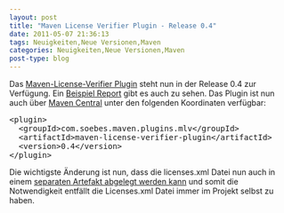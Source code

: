 ```yaml
---
layout: post
title: "Maven License Verifier Plugin - Release 0.4"
date: 2011-05-07 21:36:13
tags: Neuigkeiten,Neue Versionen,Maven
categories: Neuigkeiten,Neue Versionen,Maven
post-type: blog
---
```

Das <a href="http://khmarbaise.github.com/Maven-License-Verifier-Plugin"  title="Maven License Verifier Plugin Site">Maven-License-Verifier Plugin</a> steht nun in der Release 0.4 zur Verfügung. Ein <a href="http://khmarbaise.github.com/mlvp-example/licenseverifierreport.html">Beispiel Report</a> gibt es auch zu sehen. Das Plugin ist nun auch über <a href="http://repo2.maven.org/maven2/com/soebes/maven/plugins/mlv/maven-license-verifier-plugin/0.4/">Maven Central</a> unter den folgenden Koordinaten verfügbar:<br/>
<pre>
&lt;plugin&gt;
  &lt;groupId&gt;com.soebes.maven.plugins.mlv&lt;/groupId&gt;
  &lt;artifactId&gt;maven-license-verifier-plugin&lt;/artifactId&gt;
  &lt;version&gt;0.4&lt;/version&gt;
&lt;/plugin&gt;
</pre>
<p>Die wichtigste Änderung ist nun, dass die licenses.xml Datei nun auch in einem <a href="http://khmarbaise.github.com/Maven-License-Verifier-Plugin/configuration.html">separaten Artefakt abgelegt werden kann</a> und somit die Notwendigkeit entfällt die Licenses.xml Datei immer im Projekt selbst zu haben.</p>

